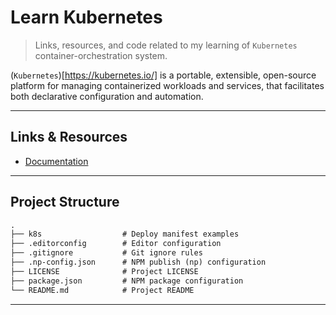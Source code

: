 # Learn Kubernetes

> Links, resources, and code related to my learning of `Kubernetes` container-orchestration system.

(`Kubernetes`)[https://kubernetes.io/] is a portable, extensible, open-source platform for managing containerized workloads and services, that facilitates both declarative configuration and automation.

---

## Links & Resources

* [Documentation](https://kubernetes.io/docs/home/)

---

## Project Structure

```md
.
├── k8s                  # Deploy manifest examples
├── .editorconfig        # Editor configuration
├── .gitignore           # Git ignore rules
├── .np-config.json      # NPM publish (np) configuration
├── LICENSE              # Project LICENSE
├── package.json         # NPM package configuration
└── README.md            # Project README
```

---
